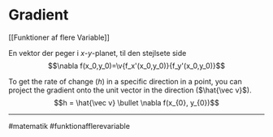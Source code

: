 # Gradient
[[Funktioner af flere Variable]]

En vektor der peger i $x$-$y$-planet, til den stejlsete side 
 $$\nabla f(x_0,y_0)=\v{f_x'(x_0,y_0)}{f_y'(x_0,y_0)}$$

To get the rate of change ($h$) in a specific direction in a point, you can project the gradient onto the unit vector in the direction ($\hat{\vec v}$).
$$h = \hat{\vec v} \bullet \nabla f(x_{0}, y_{0})$$

---
#matematik #funktionafflerevariable 